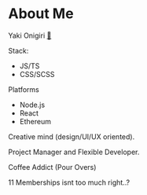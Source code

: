 # About Me

Yaki Onigiri [🍙](https://www.youtube.com/channel/UCvaTdHTWBGv3MKj3KVqJVCw)

Stack:
* JS/TS
* CSS/SCSS

Platforms
* Node.js
* React
* Ethereum


Creative mind (design/UI/UX oriented).

Project Manager and Flexible Developer.

Coffee Addict (Pour Overs)

11 Memberships isnt too much right..?
